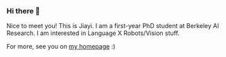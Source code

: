 ### Hi there 👋

Nice to meet you! This is Jiayi. I am a first-year PhD student at Berkeley AI Research. I am interested in Language X Robots/Vision stuff.

For more, see you on [my homepage](https://jiayipan.me) :)
